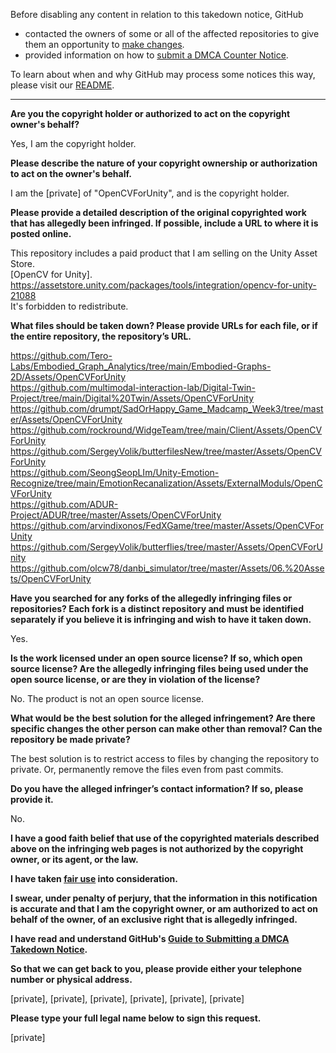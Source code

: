 Before disabling any content in relation to this takedown notice, GitHub
- contacted the owners of some or all of the affected repositories to give them an opportunity to [make changes](https://docs.github.com/en/github/site-policy/dmca-takedown-policy#a-how-does-this-actually-work).
- provided information on how to [submit a DMCA Counter Notice](https://docs.github.com/en/articles/guide-to-submitting-a-dmca-counter-notice).

To learn about when and why GitHub may process some notices this way, please visit our [README](https://github.com/github/dmca/blob/master/README.md).

---

**Are you the copyright holder or authorized to act on the copyright owner's behalf?**

Yes, I am the copyright holder.

**Please describe the nature of your copyright ownership or authorization to act on the owner's behalf.**

I am the [private] of "OpenCVForUnity", and is the copyright holder.

**Please provide a detailed description of the original copyrighted work that has allegedly been infringed. If possible, include a URL to where it is posted online.**

This repository includes a paid product that I am selling on the Unity Asset Store.  
[OpenCV for Unity]. 
https://assetstore.unity.com/packages/tools/integration/opencv-for-unity-21088  
It's forbidden to redistribute.

**What files should be taken down? Please provide URLs for each file, or if the entire repository, the repository’s URL.**

https://github.com/Tero-Labs/Embodied_Graph_Analytics/tree/main/Embodied-Graphs-2D/Assets/OpenCVForUnity  
https://github.com/multimodal-interaction-lab/Digital-Twin-Project/tree/main/Digital%20Twin/Assets/OpenCVForUnity  
https://github.com/drumpt/SadOrHappy_Game_Madcamp_Week3/tree/master/Assets/OpenCVForUnity  
https://github.com/rockround/WidgeTeam/tree/main/Client/Assets/OpenCVForUnity  
https://github.com/SergeyVolik/butterfilesNew/tree/master/Assets/OpenCVForUnity  
https://github.com/SeongSeopLIm/Unity-Emotion-Recognize/tree/main/EmotionRecanalization/Assets/ExternalModuls/OpenCVForUnity  
https://github.com/ADUR-Project/ADUR/tree/master/Assets/OpenCVForUnity  
https://github.com/arvindixonos/FedXGame/tree/master/Assets/OpenCVForUnity  
https://github.com/SergeyVolik/butterflies/tree/master/Assets/OpenCVForUnity  
https://github.com/olcw78/danbi_simulator/tree/master/Assets/06.%20Assets/OpenCVForUnity  

**Have you searched for any forks of the allegedly infringing files or repositories? Each fork is a distinct repository and must be identified separately if you believe it is infringing and wish to have it taken down.**

Yes.

**Is the work licensed under an open source license? If so, which open source license? Are the allegedly infringing files being used under the open source license, or are they in violation of the license?**

No. The product is not an open source license.

**What would be the best solution for the alleged infringement? Are there specific changes the other person can make other than removal? Can the repository be made private?**

The best solution is to restrict access to files by changing the repository to private. Or, permanently remove the files even from past commits.

**Do you have the alleged infringer’s contact information? If so, please provide it.**

No.

**I have a good faith belief that use of the copyrighted materials described above on the infringing web pages is not authorized by the copyright owner, or its agent, or the law.**

**I have taken <a href="https://www.lumendatabase.org/topics/22">fair use</a> into consideration.**

**I swear, under penalty of perjury, that the information in this notification is accurate and that I am the copyright owner, or am authorized to act on behalf of the owner, of an exclusive right that is allegedly infringed.**

**I have read and understand GitHub's <a href="https://docs.github.com/articles/guide-to-submitting-a-dmca-takedown-notice/">Guide to Submitting a DMCA Takedown Notice</a>.**

**So that we can get back to you, please provide either your telephone number or physical address.**

[private], [private], [private], [private], [private], [private]

**Please type your full legal name below to sign this request.**

[private]
